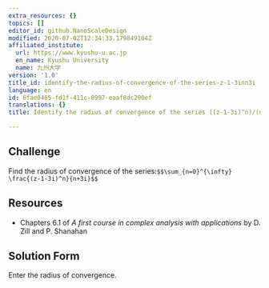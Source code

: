 ```yaml
---
extra_resources: {}
topics: []
editor_id: github.NanoScaleDesign
modified: 2020-07-02T12:34:33.179849104Z
affiliated_institute:
  url: https://www.kyushu-u.ac.jp
  en_name: Kyushu University
  name: 九州大学
version: '1.0'
title_id: identify-the-radius-of-convergence-of-the-series-z-1-3inn3i
language: en
id: 6fae0465-fd1f-411c-8997-eaaf8dc290ef
translations: {}
title: Identify the radius of convergence of the series ((z-1-3i)^n)/(n+3i)

---
```


## Challenge
Find the radius of convergence of the series:`$$\sum_{n=0}^{\infty} \frac{(z-1-3i)^n}{n+3i}$$`

## Resources
- Chapters 6.1 of *A first course in complex analysis with applications* by D. Zill and P. Shanahan


## Solution Form
Enter the radius of convergence.
